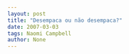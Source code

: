 ```yaml
---
layout: post
title: "Desempaca ou não desempaca?"
date: 2007-03-03
tags: Naomi Campbell
author: None
---
```

 